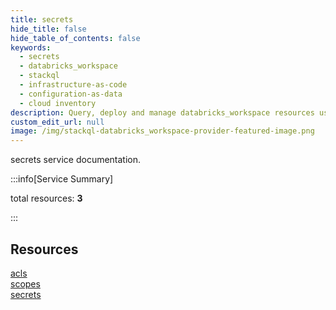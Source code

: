 ```yaml
---
title: secrets
hide_title: false
hide_table_of_contents: false
keywords:
  - secrets
  - databricks_workspace
  - stackql
  - infrastructure-as-code
  - configuration-as-data
  - cloud inventory
description: Query, deploy and manage databricks_workspace resources using SQL
custom_edit_url: null
image: /img/stackql-databricks_workspace-provider-featured-image.png
---
```


secrets service documentation.

:::info[Service Summary]

total resources: __3__  

:::

## Resources
<div class="row">
<div class="providerDocColumn">
<a href="/services/secrets/acls/">acls</a><br />
<a href="/services/secrets/scopes/">scopes</a>
</div>
<div class="providerDocColumn">
<a href="/services/secrets/secrets/">secrets</a>
</div>
</div>